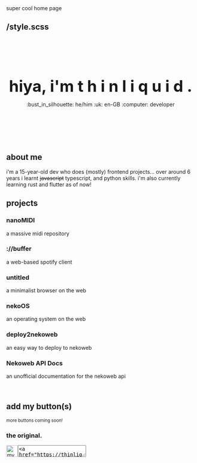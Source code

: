 <meta>
  <title>Home</title>
  <description>super cool home page</description>

  <use-style>/style.scss</use-style>
</meta>
---
<!-- prettier-ignore -->
<div style="text-align:center;position:relative;margin: 120px 0;">
  <h1 style="position:relative;z-index:10;font-size: 3em;margin:15px 0;">
    hiya, i'm <span class="letters">
      <span class="letter">t</span>
      <span class="letter">h</span>
      <span class="letter">i</span>
      <span class="letter">n</span>
      <span class="letter">l</span>
      <span class="letter">i</span>
      <span class="letter">q</span>
      <span class="letter">u</span>
      <span class="letter">i</span>
      <span class="letter">d</span>
    </span>.
  </h1>
  <div style="position:relative;z-index:10;">
    <span class="chip">:bust_in_silhouette: he/him</span>
    <span class="chip">:uk: en-GB</span>
    <span class="chip">:computer: developer</span>
  </div>
  <div class="blur"></div>
</div>

## about me

i'm a 15-year-old dev who does (mostly) frontend projects...
over around 6 years i learnt ~~javascript~~ typescript, and python skills.
i'm also currently learning rust and flutter as of now!

## projects

<projects-container>
  <project-card onclick="window.open('https://nanomidi.net')" style="--color:var(--red);">
    <h3>nanoMIDI</h3>
    <p>a massive midi repository</p>
  </project-card>

  <project-card onclick="window.open('https://buffer.thinliquid.dev')" style="--color:var(--maroon);">
    <h3>://buffer</h3>
    <p>a web-based spotify client</p>
  </project-card>

  <project-card onclick="window.open('https://untitled.thinliquid.dev')" style="--color:var(--peach);">
    <h3>untitled</h3>
    <p>a minimalist browser on the web</p>
  </project-card>

  <project-card onclick="window.open('https://neko.thinliquid.dev')" style="--color:var(--yellow);">
    <h3>nekoOS</h3>
    <p>an operating system on the web</p>
  </project-card>


  <project-card onclick="window.open('https://deploy.nekoweb.org')" style="--color:var(--green);">
    <h3>deploy2nekoweb</h3>
    <p>an easy way to deploy to nekoweb</p>
  </project-card>

  <project-card onclick="window.open('https://docs.nekoweb.org')" style="--color:var(--teal);">
    <h3>Nekoweb API Docs</h3>
    <p>an unofficial documentation for the nekoweb api</p>
  </project-card>
</projects-container>
<br/>

## add my button(s)
<small>more buttons coming soon!</small>

<label for="main">
  <h3>the original.</h3>
</label>
<div style="display:flex;">
  <img class="squishy" src="/thnlqd.png" style="aspect-ratio:88/31;height:31px;" alt="my button!!!" />
  <textarea readonly id="main"  style="height:31px" onclick="this.select()"><a href="https://thinliquid.dev"><img src="https://thinliquid.dev/thnlqd.png" alt="thinliquid's button" /></a></textarea>
</div>
